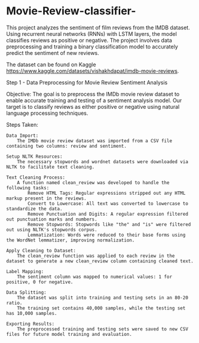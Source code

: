 # Movie-Review-classifier-

This project analyzes the sentiment of film reviews from the IMDB dataset. Using recurrent neural networks (RNNs) with LSTM layers, the model classifies reviews as positive or negative. The project involves data preprocessing and training a binary classification model to accurately predict the sentiment of new reviews.

The dataset can be found on Kaggle https://www.kaggle.com/datasets/vishakhdapat/imdb-movie-reviews. 

Step 1 - Data Preprocessing for Movie Review Sentiment Analysis

Objective:
The goal is to preprocess the IMDb movie review dataset to enable accurate training and testing of a sentiment analysis model. Our target is to classify reviews as either positive or negative using natural language processing techniques.

Steps Taken:

    Data Import:
        The IMDb movie review dataset was imported from a CSV file containing two columns: review and sentiment.

    Setup NLTK Resources:
        The necessary stopwords and wordnet datasets were downloaded via NLTK to facilitate text cleaning.

    Text Cleaning Process:
        A function named clean_review was developed to handle the following tasks:
            Remove HTML Tags: Regular expressions stripped out any HTML markup present in the reviews.
            Convert to Lowercase: All text was converted to lowercase to standardize the data.
            Remove Punctuation and Digits: A regular expression filtered out punctuation marks and numbers.
            Remove Stopwords: Stopwords like "the" and "is" were filtered out using NLTK's stopwords corpus.
            Lemmatization: Words were reduced to their base forms using the WordNet lemmatizer, improving normalization.

    Apply Cleaning to Dataset:
        The clean_review function was applied to each review in the dataset to generate a new clean_review column containing cleaned text.

    Label Mapping:
        The sentiment column was mapped to numerical values: 1 for positive, 0 for negative.

    Data Splitting:
        The dataset was split into training and testing sets in an 80-20 ratio.
        The training set contains 40,000 samples, while the testing set has 10,000 samples.

    Exporting Results:
        The preprocessed training and testing sets were saved to new CSV files for future model training and evaluation.


